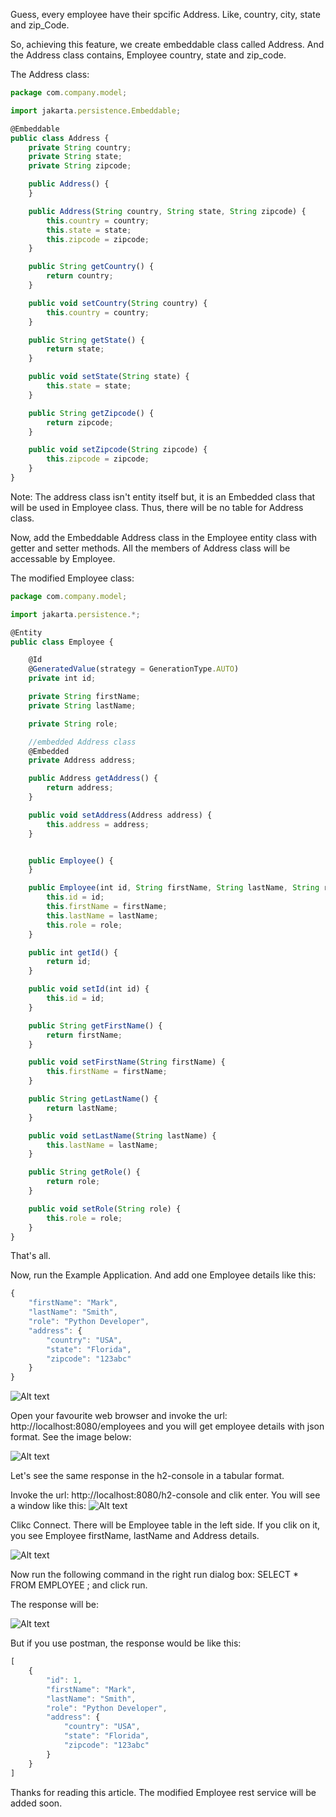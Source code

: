 Guess, every employee have their spcific Address. Like, country, city, state and zip_Code. 

So, achieving this feature, we create embeddable class called Address. And the Address class contains, Employee country, state and zip_code. 

The Address class: 

```js
package com.company.model;

import jakarta.persistence.Embeddable;

@Embeddable
public class Address {
    private String country;
    private String state;
    private String zipcode;

    public Address() {
    }

    public Address(String country, String state, String zipcode) {
        this.country = country;
        this.state = state;
        this.zipcode = zipcode;
    }

    public String getCountry() {
        return country;
    }

    public void setCountry(String country) {
        this.country = country;
    }

    public String getState() {
        return state;
    }

    public void setState(String state) {
        this.state = state;
    }

    public String getZipcode() {
        return zipcode;
    }

    public void setZipcode(String zipcode) {
        this.zipcode = zipcode;
    }
}

```

Note: The address class isn't entity itself but, it is an Embedded class that will be used in Employee class. Thus, there will be no table for Address class.

Now, add the Embeddable Address class in the Employee entity class with getter and setter methods. All the members of Address class will be accessable by Employee. 

The modified Employee class: 

```js
package com.company.model;

import jakarta.persistence.*;

@Entity
public class Employee {

    @Id
    @GeneratedValue(strategy = GenerationType.AUTO)
    private int id;

    private String firstName;
    private String lastName;

    private String role;

    //embedded Address class
    @Embedded
    private Address address;

    public Address getAddress() {
        return address;
    }

    public void setAddress(Address address) {
        this.address = address;
    }


    public Employee() {
    }

    public Employee(int id, String firstName, String lastName, String role) {
        this.id = id;
        this.firstName = firstName;
        this.lastName = lastName;
        this.role = role;
    }

    public int getId() {
        return id;
    }

    public void setId(int id) {
        this.id = id;
    }

    public String getFirstName() {
        return firstName;
    }

    public void setFirstName(String firstName) {
        this.firstName = firstName;
    }

    public String getLastName() {
        return lastName;
    }

    public void setLastName(String lastName) {
        this.lastName = lastName;
    }

    public String getRole() {
        return role;
    }

    public void setRole(String role) {
        this.role = role;
    }
}

```

That's all.

Now, run the Example Application. And add one Employee details like this: 

```js
{
    "firstName": "Mark",
    "lastName": "Smith",
    "role": "Python Developer",
    "address": {
        "country": "USA",
        "state": "Florida",
        "zipcode": "123abc"
    }
}
```
![Alt text](img-1.jpg)

Open your favourite web browser and invoke the url: http://localhost:8080/employees and you will get employee details with json format. See the image below:

![Alt text](image.png)

Let's see the same response in the h2-console in a tabular format.

Invoke the url: http://localhost:8080/h2-console and clik enter. You will see a window like this: 
![Alt text](image-1.png)

Clikc Connect. There will be Employee table in the left side. If you clik on it, you see Employee firstName, lastName and Address details.

![Alt text](image-2.png)

Now run the following command in the right run dialog box: SELECT * FROM EMPLOYEE ; and click run.

The response will be: 

![Alt text](image-3.png)

But if you use postman, the response would be like this:

```js
[
    {
        "id": 1,
        "firstName": "Mark",
        "lastName": "Smith",
        "role": "Python Developer",
        "address": {
            "country": "USA",
            "state": "Florida",
            "zipcode": "123abc"
        }
    }
]
```

Thanks for reading this article. The modified Employee rest service will be added soon.

